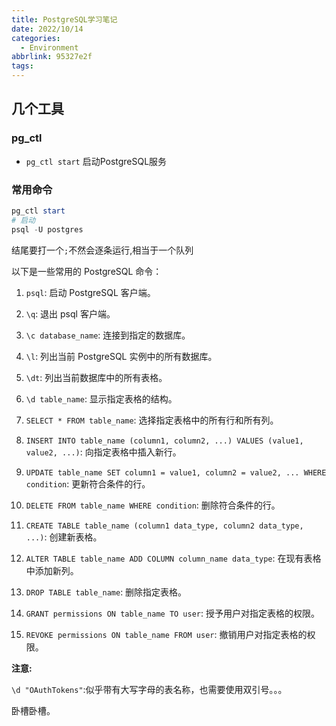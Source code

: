 ```yaml
---
title: PostgreSQL学习笔记
date: 2022/10/14
categories:
  - Environment
abbrlink: 95327e2f
tags:
---
```



## 几个工具
### pg_ctl
- `pg_ctl start` 启动PostgreSQL服务

### 常用命令

``` powershell
pg_ctl start
# 启动
psql -U postgres

```

结尾要打一个`;`不然会逐条运行,相当于一个队列



以下是一些常用的 PostgreSQL 命令：

1.  `psql`: 启动 PostgreSQL 客户端。
    
2.  `\q`: 退出 psql 客户端。
    
3.  `\c database_name`: 连接到指定的数据库。
    
4.  `\l`: 列出当前 PostgreSQL 实例中的所有数据库。
    
5.  `\dt`: 列出当前数据库中的所有表格。
    
6.  `\d table_name`: 显示指定表格的结构。
    
7.  `SELECT * FROM table_name`: 选择指定表格中的所有行和所有列。
    
8.  `INSERT INTO table_name (column1, column2, ...) VALUES (value1, value2, ...)`: 向指定表格中插入新行。
    
9.  `UPDATE table_name SET column1 = value1, column2 = value2, ... WHERE condition`: 更新符合条件的行。
    
10.  `DELETE FROM table_name WHERE condition`: 删除符合条件的行。
    
11.  `CREATE TABLE table_name (column1 data_type, column2 data_type, ...)`: 创建新表格。
    
12.  `ALTER TABLE table_name ADD COLUMN column_name data_type`: 在现有表格中添加新列。
    
13.  `DROP TABLE table_name`: 删除指定表格。
    
14.  `GRANT permissions ON table_name TO user`: 授予用户对指定表格的权限。
    
15.  `REVOKE permissions ON table_name FROM user`: 撤销用户对指定表格的权限。



**注意:**

`\d "OAuthTokens"`:似乎带有大写字母的表名称，也需要使用双引号。。。

卧槽卧槽。

